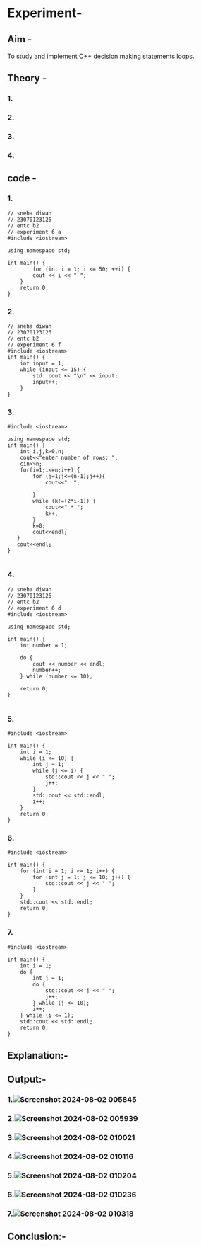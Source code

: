 # Experiment-
## Aim -
To study and implement C++ decision making statements loops.
## Theory -

### 1. 
### 2.
### 3. 
### 4. 

## code -
### 1.
```
// sneha diwan
// 23070123126
// entc b2 
// experiment 6 a 
#include <iostream>

using namespace std;

int main() {
        for (int i = 1; i <= 50; ++i) {
        cout << i << " ";
    }
    return 0;
}
```

### 2.
```
// sneha diwan
// 23070123126
// entc b2 
// experiment 6 f
#include <iostream>
int main() {
    int input = 1;
    while (input <= 15) {
        std::cout << "\n" << input;
        input++;
    }
}
```
### 3.
```
#include <iostream>

using namespace std;
int main() {
    int i,j,k=0,n;
    cout<<"enter number of rows: ";
    cin>>n;
    for(i=1;i<=n;i++) {
        for (j=1;j<=(n-1);j++){
            cout<<"  ";

        }
        while (k!=(2*i-1)) {
            cout<<" * ";
            k++;
        }
        k=0;
        cout<<endl;
   }
   cout<<endl;
}
           
```

### 4.
```
// sneha diwan
// 23070123126
// entc b2 
// experiment 6 d
#include <iostream>

using namespace std;

int main() {
    int number = 1;

    do {
        cout << number << endl;
        number++;
    } while (number <= 10);

    return 0;
}
        
```
### 5.
```
#include <iostream>

int main() {
    int i = 1;
    while (i <= 10) {
        int j = 1;
        while (j <= i) {
            std::cout << j << " ";
            j++;
        }
        std::cout << std::endl;
        i++;
    }
    return 0;
}
```
### 6. 
```
#include <iostream>

int main() {
    for (int i = 1; i <= 1; i++) {
        for (int j = 1; j <= 10; j++) {
            std::cout << j << " ";
        }
    }
    std::cout << std::endl;
    return 0;
}
```
### 7.
```
#include <iostream>

int main() {
    int i = 1;
    do {
        int j = 1;
        do {
            std::cout << j << " ";
            j++;
        } while (j <= 10);
        i++;
    } while (i <= 1);
    std::cout << std::endl;
    return 0;
}
```

## Explanation:-


## Output:-
### 1.![Screenshot 2024-08-02 005845](https://github.com/user-attachments/assets/3022a8f9-0d87-413b-92d8-44f118d92499)
### 2.![Screenshot 2024-08-02 005939](https://github.com/user-attachments/assets/6a54873d-c48b-41c7-8ca3-1464d92b7350)
### 3.![Screenshot 2024-08-02 010021](https://github.com/user-attachments/assets/c5c53b79-7c48-46de-b206-e8a3fb9564e5)
### 4.![Screenshot 2024-08-02 010116](https://github.com/user-attachments/assets/964dcc20-01f5-41b5-8d30-b46023ac0bff)
### 5.![Screenshot 2024-08-02 010204](https://github.com/user-attachments/assets/86ab1610-9472-47ce-8f45-a1ef7440f72c)
### 6.![Screenshot 2024-08-02 010236](https://github.com/user-attachments/assets/0d925c6c-d203-4454-8cc1-1d786410cd36)
### 7.![Screenshot 2024-08-02 010318](https://github.com/user-attachments/assets/087e368b-cff4-42ba-a763-33d45a0f6997)



## Conclusion:-
